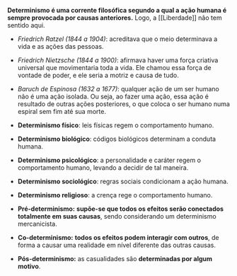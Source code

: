 **Determinismo é uma corrente filosófica segundo a qual a ação humana é sempre provocada por causas anteriores.** Logo, a [[Liberdade]] não tem sentido aqui.

- *Friedrich Ratzel (1844 a 1904)*: acreditava que o meio determinava a vida e as ações das pessoas.
- *Friedrich Nietzsche (1844 a 1900)*: afirmava haver uma força criativa universal que movimentaria toda a vida. Ele chamou essa força de vontade de poder, e ele seria a motriz e causa de tudo.
- *Baruch de Espinosa (1632 a 1677)*: qualquer ação de um ser humano não é uma ação isolada. Ou seja, ao fazer uma ação, essa ação é resultado de outras ações posteriores, o que coloca o ser humano numa espiral sem fim até sua morte.

- **Determinismo físico**: leis físicas regem o comportamento humano.
- **Determinismo biológico**: códigos biológicos determinam a conduta humana.
- **Determinismo psicológico**: a personalidade e caráter regem o comportamento humano, levando a decidir de tal maneira.
- **Determinismo sociológico**: regras sociais condicionam a ação humana.
- **Determinismo religioso**: a crença rege o comportamento humano.


- **Pré-determinismo:** **supõe-se que todos os efeitos serão conectados totalmente em suas causas**, sendo considerando um determinismo mercanicista. 
- **Co-determinismo:** **todos os efeitos podem interagir com outros**, de forma a causar uma realidade em nível diferente das outras causas.
- **Pós-determinismo:** as casualidades são **determinadas por algum motivo**.
